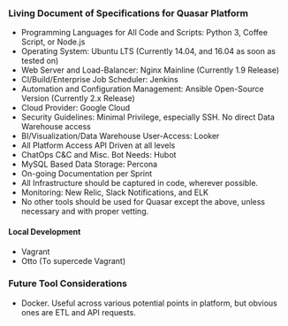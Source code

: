 ### Living Document of Specifications for Quasar Platform

* Programming Languages for All Code and Scripts: Python 3, Coffee Script, or Node.js
* Operating System: Ubuntu LTS (Currently 14.04, and 16.04 as soon as tested on)
* Web Server and Load-Balancer: Nginx Mainline (Currently 1.9 Release)
* CI/Build/Enterprise Job Scheduler: Jenkins
* Automation and Configuration Management: Ansible Open-Source Version (Currently 2.x Release)
* Cloud Provider: Google Cloud
* Security Guidelines: Minimal Privilege, especially SSH. No direct Data Warehouse access
* BI/Visualization/Data Warehouse User-Access: Looker
* All Platform Access API Driven at all levels
* ChatOps C&C and Misc. Bot Needs: Hubot
* MySQL Based Data Storage: Percona
* On-going Documentation per Sprint
* All Infrastructure should be captured in code, wherever possible.
* Monitoring: New Relic, Slack Notifications, and ELK
* No other tools should be used for Quasar except the above, unless necessary and with proper vetting.

#### Local Development

* Vagrant
* Otto (To supercede Vagrant)

### Future Tool Considerations

* Docker. Useful across various potential points in platform, but obvious ones are ETL and API requests.
